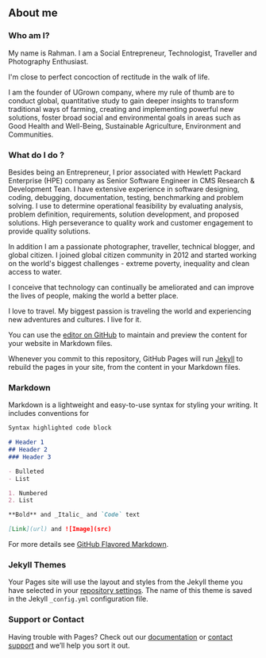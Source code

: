 ## About me

### Who am I?

My name is Rahman. I am a Social Entrepreneur, Technologist, Traveller and Photography Enthusiast. 

I'm close to perfect concoction of rectitude in the walk of life.

I am the founder of UGrown company, where my rule of thumb are to conduct global, quantitative study to gain deeper insights to transform traditional ways of farming, creating and implementing powerful new solutions, foster broad social and environmental goals in areas such as Good Health and Well-Being, Sustainable Agriculture, Environment and Communities. 

### What do I do ?

Besides being an Entrepreneur, I prior associated with Hewlett Packard Enterprise (HPE) company as Senior Software Engineer in CMS Research & Development Tean. I have extensive experience in software designing, coding, debugging, documentation, testing, benchmarking and problem solving. I use to determine operational feasibility by evaluating analysis, problem definition, requirements, solution development, and proposed solutions. High perseverance to quality work and customer engagement to provide quality solutions. 

In addition I am a passionate photographer, traveller, technical blogger, and global citizen. I joined global citizen community in 2012 and started working on the world's biggest challenges - extreme poverty, inequality and clean access to water.

I conceive that technology can continually be ameliorated and can improve the lives of people, making the world a better place.

I love to travel. My biggest passion is traveling the world and experiencing new adventures and cultures. I live for it.



You can use the [editor on GitHub](https://github.com/marahmann/wandererbio.com/edit/master/README.md) to maintain and preview the content for your website in Markdown files.

Whenever you commit to this repository, GitHub Pages will run [Jekyll](https://jekyllrb.com/) to rebuild the pages in your site, from the content in your Markdown files.

### Markdown

Markdown is a lightweight and easy-to-use syntax for styling your writing. It includes conventions for

```markdown
Syntax highlighted code block

# Header 1
## Header 2
### Header 3

- Bulleted
- List

1. Numbered
2. List

**Bold** and _Italic_ and `Code` text

[Link](url) and ![Image](src)
```

For more details see [GitHub Flavored Markdown](https://guides.github.com/features/mastering-markdown/).

### Jekyll Themes

Your Pages site will use the layout and styles from the Jekyll theme you have selected in your [repository settings](https://github.com/marahmann/wandererbio.com/settings). The name of this theme is saved in the Jekyll `_config.yml` configuration file.

### Support or Contact

Having trouble with Pages? Check out our [documentation](https://help.github.com/categories/github-pages-basics/) or [contact support](https://github.com/contact) and we’ll help you sort it out.
